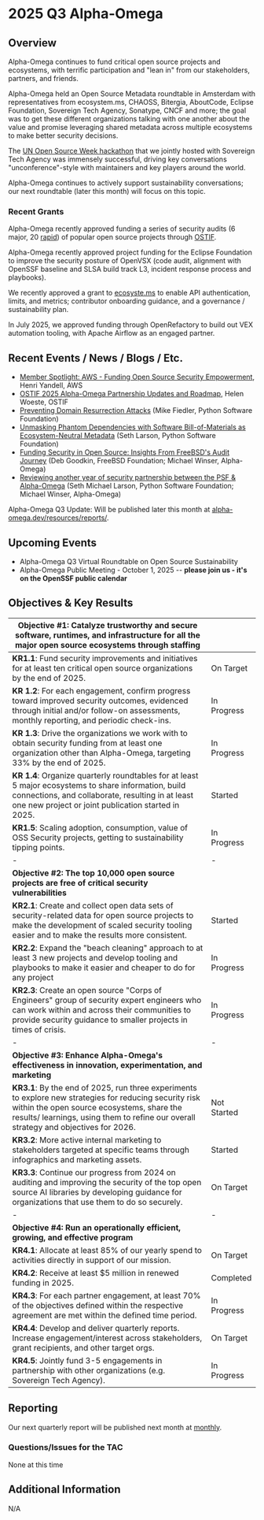 # 2025 Q3 Alpha-Omega

## Overview

Alpha-Omega continues to fund critical open source projects and ecosystems, with terrific participation and "lean in" from our stakeholders, partners, and friends.

Alpha-Omega held an Open Source Metadata roundtable in Amsterdam with representatives from ecosystem.ms, CHAOSS, Bitergia, AboutCode, Eclipse Foundation, Sovereign Tech Agency, Sonatype, CNCF and more; the goal was to get these different organizations talking with one another about the value and promise leveraging shared metadata across multiple ecosystems to make better security decisions.

The [UN Open Source Week hackathon](https://www.sovereign.tech/news/un-open-source-week-2025) that we jointly hosted with Sovereign Tech Agency was immensely successful, driving key conversations "unconference"-style with maintainers and key players around the world.

Alpha-Omega continues to actively support sustainability conversations; our next roundtable (later this month) will focus on this topic.

### Recent Grants

Alpha-Omega recently approved funding a series of security audits (6 major, 20 [rapid](https://newsroom.eclipse.org/eclipse-newsletter/2025/april/raising-security-bar-eclipse-foundation-rapid-security-reviews)) of popular open source projects through [OSTIF](https://ostif.org).

Alpha-Omega recently approved project funding for the Eclipse Foundation to improve the security posture of OpenVSX (code audit, alignment with OpenSSF baseline and SLSA build track L3, incident response process and playbooks).

We recently approved a grant to [ecosyste.ms](https://ecosyste.ms) to enable API authentication, limits, and metrics; contributor onboarding guidance, and a governance / sustainability plan.

In July 2025, we approved funding through OpenRefactory to build out VEX automation tooling, with Apache Airflow as an engaged partner.

## Recent Events / News / Blogs / Etc.

* [Member Spotlight: AWS - Funding Open Source Security Empowerment](https://alpha-omega.dev/blog/member-spotlight-aws-funding-open-source-security-empowerment/), Henri Yandell, AWS
* [OSTIF 2025 Alpha-Omega Partnership Updates and Roadmap](https://alpha-omega.dev/blog/ostif-2025-alpha-omega-partnership-updates-and-roadmap/), Helen Woeste, OSTIF
* [Preventing Domain Resurrection Attacks](https://blog.pypi.org/posts/2025-08-18-preventing-domain-resurrections/) (Mike Fiedler, Python Software Foundation)
* [Unmasking Phantom Dependencies with Software Bill-of-Materials as Ecosystem-Neutral Metadata](https://alpha-omega.dev/wp-content/uploads/sites/22/2025/08/Python-White-Paper-for-AO-3.pdf) (Seth Larson, Python Software Foundation)
* [Funding Security in Open Source: Insights From FreeBSD's Audit Journey](https://www.youtube.com/watch?v=B7_0aKMs6zs) (Deb Goodkin, FreeBSD Foundation; Michael Winser, Alpha-Omega)
* [Reviewing another year of security partnership between the PSF & Alpha-Omega](https://www.youtube.com/watch?v=ZbHzU72r3mY) (Seth Michael Larson, Python Software Foundation; Michael Winser, Alpha-Omega)

Alpha-Omega Q3 Update: Will be published later this month at [alpha-omega.dev/resources/reports/](https://alpha-omega.dev/resources/reports/).

## Upcoming Events

* Alpha-Omega Q3 Virtual Roundtable on Open Source Sustainability
* Alpha-Omega Public Meeting - October 1, 2025 -- **please join us - it's on the OpenSSF public calendar**

## Objectives & Key Results

| **Objective #1: Catalyze trustworthy and secure software, runtimes, and infrastructure for all the major open source ecosystems through staffing** | |
|-|-|
| **KR1.1**: Fund security improvements and initiatives for at least ten critical open source organizations by the end of 2025. | On Target |
| **KR 1.2**: For each engagement, confirm progress toward improved security outcomes, evidenced through initial and/or follow-on assessments, monthly reporting, and periodic check-ins. | In Progress |
| **KR 1.3**: Drive the organizations we work with to obtain security funding from at least one organization other than Alpha-Omega, targeting 33% by the end of 2025. | In Progress |
| **KR 1.4**: Organize quarterly roundtables for at least 5 major ecosystems  to share information, build connections, and collaborate, resulting in at least one new project or joint publication started in 2025. | Started |
| **KR1.5**: Scaling adoption, consumption, value of OSS Security projects, getting to sustainability tipping points. | In Progress |
|-|-|
| **Objective #2: The top 10,000 open source projects are free of critical security vulnerabilities** | |
| **KR2.1**: Create and collect open data sets of security-related data for open source projects to make the development of scaled security tooling easier and to make the results more consistent. | Started |
| **KR2.2**: Expand the "beach cleaning" approach to at least 3 new projects and develop tooling and playbooks to make it easier and cheaper to do for any project | In Progress |
| **KR2.3**:  Create an open source "Corps of Engineers" group of security expert engineers who can work within and across their communities to provide security guidance to smaller projects in times of crisis. | In Progress |
|-|-|
| **Objective #3: Enhance Alpha-Omega's effectiveness in innovation, experimentation, and marketing** | |
| **KR3.1**: By the end of 2025, run three experiments to explore new strategies for reducing security risk within the open source ecosystems, share the results/ learnings, using them to refine our overall strategy and objectives for 2026. | Not Started |
| **KR3.2**: More active internal marketing to stakeholders targeted at specific teams through infographics and marketing assets. | Started |
| **KR3.3**: Continue our progress from 2024 on auditing and improving the security of the top open source AI libraries by developing guidance for organizations that use them to do so securely. | On Target |
|-|-|
| **Objective #4: Run an operationally efficient, growing, and effective program** | |
| **KR4.1**: Allocate at least 85% of our yearly spend to activities directly in support of our mission. | On Target |
| **KR4.2**: Receive at least $5 million in renewed funding in 2025. | Completed |
| **KR4.3**: For each partner engagement, at least 70% of the objectives defined within the respective agreement are met within the defined time period. | In Progress |
| **KR4.4**: Develop and deliver quarterly reports. Increase engagement/interest across stakeholders, grant recipients, and other target orgs. | On Target |
| **KR4.5**: Jointly fund 3-5 engagements in partnership with other organizations (e.g. Sovereign Tech Agency). | In Progress |

## Reporting

Our next quarterly report will be published next month at [monthly](https://alpha-omega.dev/resources/reports/).

### Questions/Issues for the TAC

None at this time

## Additional Information

N/A
